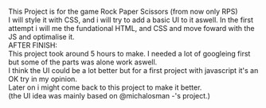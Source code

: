 This Project is for the game Rock Paper Scissors (from now only RPS)  
I will style it with CSS, and i will try to add a basic UI to it aswell. In the first attempt i will me the fundational HTML, and CSS and move foward with the JS and optimalise it.  
AFTER FINISH:    
This project took around 5 hours to make. I needed a lot of googleing first but some of the parts was alone work aswell.  
I think the UI could be a lot better but for a first project with javascript it's an OK try in my opinion.  
Later on i might come back to this project to make it better.  
(the UI idea was mainly based on @michalosman -'s project.)

